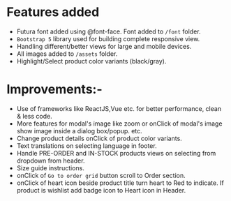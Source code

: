 # Features added

- Futura font added using @font-face. Font added to `/font` folder.
- `Bootstrap 5` library used for building complete responsive view.
- Handling different/better views for large and mobile devices. 
- All images added to `/assets` folder.
- Highlight/Select product color variants (black/gray).

# Improvements:- 

- Use of frameworks like ReactJS,Vue etc. for better performance, clean & less code.
- More features for modal's image like zoom or onClick of modal's image show image inside a dialog box/popup. etc.
- Change product details onClick of product color variants.
- Text translations on selecting language in footer.
- Handle PRE-ORDER and IN-STOCK products views on selecting from dropdown from header.
- Size guide instructions.
- onClick of `Go to order grid` button scroll to Order section.
- onClick of heart icon beside product title turn heart to Red to indicate. If product is wishlist add badge icon to Heart icon in Header.